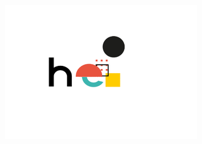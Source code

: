 ### 

<img src="https://github.com/agul1no/agul1no/blob/main/hello_github.gif" width="750" height="350" />
<!--![Hi there 👋](https://github.com/agul1no/agul1no/blob/main/hello_github.gif)-->

<!--
**agul1no/agul1no** is a ✨ _special_ ✨ repository because its `README.md` (this file) appears on your GitHub profile.

Here are some ideas to get you started:

- 🔭 I’m currently working on ...
- 🌱 I’m currently learning ...
- 👯 I’m looking to collaborate on ...
- 🤔 I’m looking for help with ...
- 💬 Ask me about ...
- 📫 How to reach me: ...
- 😄 Pronouns: ...
- ⚡ Fun fact: ...
-->
